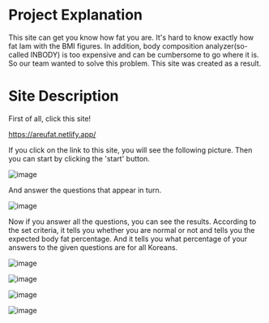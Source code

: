 # Project Explanation

This site can get you know how fat you are. It's hard to know exactly how fat Iam with the BMI figures. In addition, body composition analyzer(so-called INBODY) is too expensive and can be cumbersome to go where it is. So our team wanted to solve this problem. This site was created as a result.

# Site Description
First of all, click this site!

https://areufat.netlify.app/

If you click on the link to this site, you will see the following picture. Then you can start by clicking the 'start' button. 

![image](https://github.com/user-attachments/assets/95bfde10-029a-4f17-a617-6bc57e069000)

And answer the questions that appear in turn.

![image](https://github.com/user-attachments/assets/1fc37ae5-6f88-4adf-8d74-19082573e95b)

Now if you answer all the questions, you can see the results.
According to the set criteria, it tells you whether you are normal or not and tells you the expected body fat percentage.
And it tells you what percentage of your answers to the given questions are for all Koreans.

![image](https://github.com/user-attachments/assets/9f1c2ffe-e3cd-4341-aff0-d062a506eedf)

![image](https://github.com/user-attachments/assets/0b930933-3adb-4364-9980-a650d9a3577d)

![image](https://github.com/user-attachments/assets/d7cf6e29-867b-4099-935e-26c8dc12e692)

![image](https://github.com/user-attachments/assets/595cebd9-4e4a-465e-aac7-42accad1be9b)






